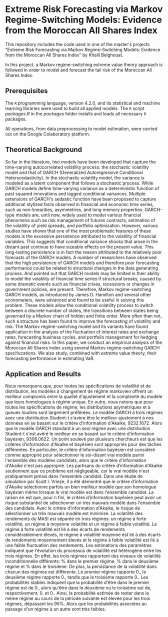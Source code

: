 # Extreme Risk Forecasting via Markov Regime-Switching Models: Evidence from the Moroccan All Shares Index

This repository includes the code used in one of the master's projects "Extreme Risk Forecasting via Markov Regime-Switching Models: Evidence from the Moroccan All Shares Index" by Khalil Belghouat.

In this project, a Markov regime-switching extreme value theory approach is followed in order to model and forecast the tail risk of the Moroccan All Shares Index.

## Prerequisites

The ```R``` programming language, version 4.2.0, and its statistical and machine learning libraries were used to build all applied models. The ```R``` script _packages.R_ in the _packages_ folder installs and loads all necessary ```R``` packages. 

All operations, from data preprocessing to model estimation, were carried out on the Google Colaboratory platform.

## Theoretical Background

So far in the literature, two models have been developed that capture the time-varying autocorrelated volatility process: the stochastic volatility model and that of GARCH (Generalized Autoregressive Conditional Heterscedasticity). In the stochastic volatility model, the variance is modeled as a latent component that follows a stochastic process. While GARCH models define time-varying variance as a deterministic function of past squared innovations and lagged conditional variances. Multiple extensions of GARCH's sedastic function have been proposed to capture additional stylized facts observed in financial and economic time series, such as non-linearities, asymmetries, and long memory properties. GARCH-type models are, until now, widely used to model various financial phenomena such as risk management of futures contracts, estimation of the volatility of yield spreads, and portfolio optimization. However, various studies have shown that one of the most problematic features of these models is the excessive persistence attributed to the volatility of financial variables. This suggests that conditional variance shocks that arose in the distant past continue to have sizeable effects on the present value. This long-lasting persistence is in fact the reason attributed to the relatively poor forecasts of the GARCH models. A number of researchers have observed that the high persistence of GARCH models and therefore poor forecasting performance could be related to structural changes in the data generating process. And pointed out that GARCH models may be limited in their ability to model the volatility of financial time series if structural breaks, caused by some dramatic events such as financial crises, recessions or changes in government policies, are present. Therefore, Markov regime-switching GARCH models, as introduced by James D. Hamilton and several other econometers, were advanced and found to be useful in solving this problem. These models allow the conditional volatility process to switch between a discrete number of states, the transitions between states being governed by a Markov chain of hidden and finite order. More often than not, such a structure has been found to improve the forecasting of volatility and risk. The Markov regime-switching model and its variants have found application in the analysis of the fluctuation of interest rates and exchange rates, forecasting business cycles, and portfolio management for hedging against financial risks. In this paper, we conduct an empirical analysis of the Moroccan All Shares Index using several Markov regime-switching GARCH specifucations. We also study, combined with extreme value theory, their forecasting performance in estimating VaR.

## Application and Results

Nous remarquons que, pour toutes les spécifications de volatilité et de distribution, les modèles à changement de régime markovien offrent un meilleur compromis entre la qualité d'ajustement et la complexité du modèle que leurs homologues à régime unique. En outre, nous notons que pour toutes les spécifications de régime, les distributions asymétriques et à queues loudres sont largement préférées. Le modèle GARCH à trois régimes avec une distribution Student-t s'avère être le meilleur ajustement à nos données en se basant sur le critère d'information d'Akaike, 9232.1672. Alors que le modèle GARCH standard à un seul régime avec une distribution Student-t s'est avéré le meilleur en se basant sur le critère d'information bayésien, 9306.0622. Un point soulevé par plusieurs chercheurs est que les critères d’information d'Akaike et bayésien sont appropriés pour des tâches différentes. En particulier, le critère d’information bayésien est considéré comme approprié pour sélectionner le soi-disant vrai modèle parmi l'ensemble des modèles candidats, alors que le critère d’information d'Akaike n'est pas approprié. Les partisans du critère d’information d'Akaike soutiennent que ce problème est négligeable, car le vrai modèle n'est pratiquement jamais dans l'ensemble candidat. Dans une étude de simulation par Scott I. Vrieze, il a été démontré que le critère d’information d'Akaike sélectionne parfois un bien meilleur modèle que son homologue bayésien même lorsque le vrai modèle est dans l'ensemble candidat. La raison en est que, pour n fini, le critère d’information bayésien peut avoir un risque substantiel de sélectionner un très mauvais modèle dans l'ensemble des candidats. Avec le critère d’information d'Akaike, le risque de sélectionner un très mauvais modèle est minimisé. La volatilité des rendements du MASI est séparée en trois régimes: un régime à forte volatilité, un régime à moyenne volatilité et un régime à faible volatilité. Le régime à forte volatilité est lié à des écarts de rendements considérablement élevés, le régime à volatilité moyenne est lié à des écarts de rendements moyennement élevés et le régime à faible volatilité est lié à une faible fluctuation des rendements. Les estimations des paramètres indiquent que l'évolution du processus de volatilité est hétérogène entre les trois régimes. En effet, les trois régimes rapportent des niveaux de volatilité inconditionnelle différents: % dans le premier régime, % dans le deuxième régime et % dans le troisième. De plus, la persistance de la volatilité dans chacun des régimes est différente. Le premier régime rapporte  0., le deuxième régime rapporte 0., tandis que le troisième rapporte 0.. Les probabilités stables indiquent que la probabilité d'être dans le premier régime est de 0., alors qu'être dans le deuxième ou le troisième est de, respectivement, 0. et 0.. Ainsi, la probabilité estimée de rester dans le même régime au cours de la période suivante est élevée pour les trois régimes, dépassant les 95\%. Alors que les probabilités associées au passage d'un régime à un autre sont très faibles. 

